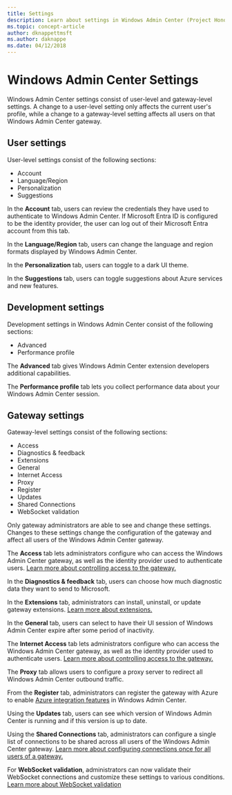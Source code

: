 ```yaml
---
title: Settings
description: Learn about settings in Windows Admin Center (Project Honolulu). User settings let users change their language/region and other preferences. Gateway settings let administrators configure the gateway.
ms.topic: concept-article
author: dknappettmsft
ms.author: daknappe
ms.date: 04/12/2018
---
```


# Windows Admin Center Settings

Windows Admin Center settings consist of user-level and gateway-level settings. A change to a user-level setting only affects the current user's profile, while a change to a gateway-level setting affects all users on that Windows Admin Center gateway.

## User settings

User-level settings consist of the following sections:

- Account
- Language/Region
- Personalization
- Suggestions

In the **Account** tab, users can review the credentials they have used to authenticate to Windows Admin Center. If Microsoft Entra ID is configured to be the identity provider, the user can log out of their Microsoft Entra account from this tab.

In the **Language/Region** tab, users can change the language and region formats displayed by Windows Admin Center.

In the **Personalization** tab, users can toggle to a dark UI theme.

In the **Suggestions** tab, users can toggle suggestions about Azure services and new features.

## Development settings
Development settings in Windows Admin Center consist of the following sections:

- Advanced
- Performance profile

The **Advanced** tab gives Windows Admin Center extension developers additional capabilities.

The **Performance profile** tab lets you collect performance data about your Windows Admin Center session.

## Gateway settings

Gateway-level settings consist of the following sections:

- Access
- Diagnostics & feedback
- Extensions
- General
- Internet Access
- Proxy
- Register
- Updates
- Shared Connections
- WebSocket validation

Only gateway administrators are able to see and change these settings. Changes to these settings change the configuration of the gateway and affect all users of the Windows Admin Center gateway.

The **Access** tab lets administrators configure who can access the Windows Admin Center gateway, as well as the identity provider used to authenticate users. [Learn more about controlling access to the gateway.](user-access-control.md)

In the **Diagnostics & feedback** tab, users can choose how much diagnostic data they want to send to Microsoft.

In the **Extensions** tab, administrators can install, uninstall, or update gateway extensions. [Learn more about extensions.](using-extensions.md)

In the **General** tab, users can select to have their UI session of Windows Admin Center expire after some period of inactivity.

The **Internet Access** tab lets administrators configure who can access the Windows Admin Center gateway, as well as the identity provider used to authenticate users. [Learn more about controlling access to the gateway.](user-access-control.md)

The **Proxy** tab allows users to configure a proxy server to redirect all Windows Admin Center outbound traffic.

From the **Register** tab, administrators can register the gateway with Azure to enable [Azure integration features](../azure/azure-integration.md) in Windows Admin Center.

Using the **Updates** tab, users can see which version of Windows Admin Center is running and if this version is up to date.

Using the **Shared Connections** tab, administrators can configure a single list of connections to be shared across all users of the Windows Admin Center gateway. [Learn more about configuring connections once for all users of a gateway.](shared-connections.md)

For **WebSocket validation**, administrators can now validate their WebSocket connections and customize these settings to various conditions. [Learn more about WebSocket validation](websocket-validation.md)

